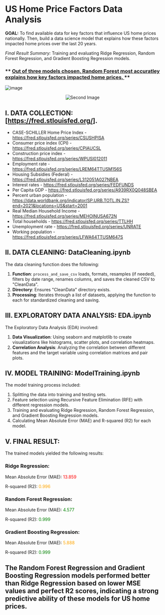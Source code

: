 ﻿# US Home Price Factors Data Analysis

**GOAL:** To find available data for key factors that influence US home prices nationally. Then, build a data science model that explains how these factors impacted home prices over the last 20 years. 

*Final Result Summary:* Training and evaluating Ridge Regression, Random Forest Regression, and Gradient Boosting Regression models. 
### ** <u> Out of three models chosen, Random Forest most accuratley explains how key factors impacted home prices. </u> ** 

![image](https://github.com/eKeiran/US_Home_Price_Factors_Data_Analysis/assets/34791715/a04df742-c540-4975-a284-2c04d8d326d2)

<p align="center">
  <img src="https://github.com/eKeiran/US_Home_Price_Factors_Data_Analysis/assets/34791715/2028256c-bf76-4da2-b0a7-07a6781df401" alt="Second Image">
</p>

## I. DATA COLLECTION: [https://fred.stlouisfed.org/].

- CASE-SCHILLER Home Price Index - https://fred.stlouisfed.org/series/CSUSHPISA
- Consumer price index (CPI) - https://fred.stlouisfed.org/series/CPIAUCSL
- Construction price index - https://fred.stlouisfed.org/series/WPUSI012011
- Employment rate - https://fred.stlouisfed.org/series/LREM64TTUSM156S
- Housing Subsidies (Federal) - https://fred.stlouisfed.org/series/L312051A027NBEA
- Interest rates - https://fred.stlouisfed.org/series/FEDFUNDS
- Per Capita GDP - https://fred.stlouisfed.org/series/A939RX0Q048SBEA
- Percent urban population - https://data.worldbank.org/indicator/SP.URB.TOTL.IN.ZS?end=2021&locations=US&start=2001
- Real Median Household Income - https://fred.stlouisfed.org/series/MEHOINUSA672N
- Total households - https://fred.stlouisfed.org/series/TTLHH
- Unemployment rate - https://fred.stlouisfed.org/series/UNRATE
- Working population - https://fred.stlouisfed.org/series/LFWA64TTUSM647S

## II. DATA CLEANING: DataCleaning.ipynb
The data cleaning function does the following:

1. **Function**: `process_and_save_csv` loads, formats, resamples (if needed), filters by date range, renames columns, and saves the cleaned CSV to "CleanData".
2. **Directory**: Ensures "CleanData" directory exists.
3. **Processing**: Iterates through a list of datasets, applying the function to each for standardized cleaning and saving.

## III. EXPLORATORY DATA ANALYSIS: EDA.ipynb
The Exploratory Data Analysis (EDA) involved:

1. **Data Visualization**: Using seaborn and matplotlib to create visualizations like histograms, scatter plots, and correlation heatmaps.
2. **Correlation Analysis**: Analyzing the correlation between different features and the target variable using correlation matrices and pair plots.

## IV. MODEL TRAINING: ModelTraining.ipynb
The model training process included:

1. Splitting the data into training and testing sets.
2. Feature selection using Recursive Feature Elimination (RFE) with different regression models.
3. Training and evaluating Ridge Regression, Random Forest Regression, and Gradient Boosting Regression models.
4. Calculating Mean Absolute Error (MAE) and R-squared (R2) for each model.

## V. FINAL RESULT:

The trained models yielded the following results:

### Ridge Regression:

Mean Absolute Error (MAE): <span style="color:red">13.859</span>

R-squared (R2): <span style="color:orange">0.996</span>

### Random Forest Regression:

Mean Absolute Error (MAE): <span style="color:green">4.577</span>

R-squared (R2): <span style="color:green">0.999</span>

### Gradient Boosting Regression:

Mean Absolute Error (MAE): <span style="color:orange">5.888</span>

R-squared (R2): <span style="color:green">0.999</span>


## The Random Forest Regression and Gradient Boosting Regression models performed better than Ridge Regression based on lower MSE values and perfect R2 scores, indicating a strong predictive ability of these models for US home prices.
